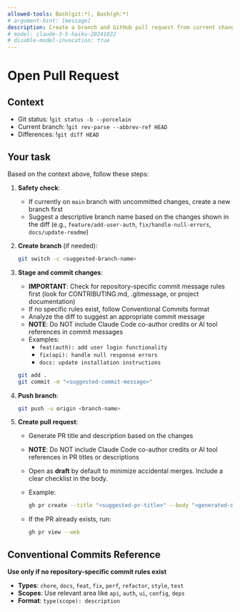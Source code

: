 ```yaml
---
allowed-tools: Bash(git:*), Bash(gh:*)
# argument-hint: [message]
description: Create a branch and GitHub pull request from current changes (draft by default)
# model: claude-3-5-haiku-20241022
# disable-model-invocation: true
---
```


# Open Pull Request

## Context

- Git status: !`git status -b --porcelain`
- Current branch: !`git rev-parse --abbrev-ref HEAD`
- Differences: !`git diff HEAD`

## Your task

Based on the context above, follow these steps:

1. **Safety check**:

   - If currently on `main` branch with uncommitted changes, create a new branch first
   - Suggest a descriptive branch name based on the changes shown in the diff (e.g., `feature/add-user-auth`, `fix/handle-null-errors`, `docs/update-readme`)

2. **Create branch** (if needed):

   ```sh
   git switch -c <suggested-branch-name>
   ```

3. **Stage and commit changes**:

   - **IMPORTANT**: Check for repository-specific commit message rules first (look for CONTRIBUTING.md, .gitmessage, or project documentation)
   - If no specific rules exist, follow Conventional Commits format
   - Analyze the diff to suggest an appropriate commit message
   - **NOTE**: Do NOT include Claude Code co-author credits or AI tool references in commit messages
   - Examples:
     - `feat(auth): add user login functionality`
     - `fix(api): handle null response errors`
     - `docs: update installation instructions`

   ```sh
   git add .
   git commit -m "<suggested-commit-message>"
   ```

4. **Push branch**:

   ```sh
   git push -u origin <branch-name>
   ```

5. **Create pull request**:

   - Generate PR title and description based on the changes
   - **NOTE**: Do NOT include Claude Code co-author credits or AI tool references in PR titles or descriptions
   - Open as **draft** by default to minimize accidental merges. Include a clear checklist in the body.
   - Example:

     ```sh
     gh pr create --title "<suggested-pr-title>" --body "<generated-description>" --assignee @me --draft
     ```

   - If the PR already exists, run:

     ```sh
     gh pr view --web
     ```

## Conventional Commits Reference

**Use only if no repository-specific commit rules exist**

- **Types**: `chore`, `docs`, `feat`, `fix`, `perf`, `refactor`, `style`, `test`
- **Scopes**: Use relevant area like `api`, `auth`, `ui`, `config`, `deps`
- **Format**: `type(scope): description`
